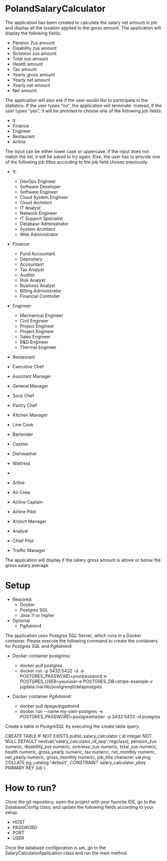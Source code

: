 # PolandSalaryCalculator

The application has been created to calculate the salary net amount in pln and display all the taxation applied to the gross amount. The application will display the following fields:

* Pension Zus amount
* Disability zus amount
* Sickness zus amount
* Total zus amount
* Health amount
* Tax amount
* Yearly gross amount
* Yearly net amount
* Yearly net amount
* Net amount

The application will also ask if the user would like to participate in the statistics. If the user types "no", the application will terminate. Instead, if the user types "yes", it will be promted to choose one of the following job fields:

* It
* Finance
* Engineer
* Restaurant
* Airline

The input can be either lower case or uppercase. If the input does not match the list, it will be asked to try again. Else, the user has to provide one of the following job titles according to the job field chosen previously:

* It:
  * DevOps Engineer
  * Software Developer
  * Software Engineer
  * Cloud System Engineer
  * Cloud Architect
  * IT Analyst
  * Network Engineer
  * IT Support Specialist
  * Database Administrator
  * System Architect
  * Web Administrator
 
* Finance:
  * Fund Accountant
  * Depositary
  * Accountant
  * Tax Analyst
  * Auditor
  * Risk Analyst
  * Business Analyst
  * Billing Administrator
  * Financial Controller
 
* Engineer:
  * Mechanical Engineer 
  * Civil Engineer
  * Project Engineer
  * Project Engineer
  * Sales Engineer
  * R&D Engineer
  * Thermal Engineer 
  
 * Restaurant
  * Executive Chef
  * Assistant Manager
  * General Manager
  * Sous Chef
  * Pastry Chef
  * Kitchen Manager
  * Line Cook
  * Bartender
  * Cashier
  * Dishwasher
  * Waitress
  * 
 * Arline
  * Air Crew
  * Airline Captain
  * Airline Pilot
  * Airport Manager
  * Analyst
  * Chief Pilot
  * Traffic Manager
 

The application will display if the salary gross amount is above or below the gross salary average.

# Setup
* Required:
  * Docker
  * Postgres SQL
  * Java 11 or higher
* Optional
  * PgAdmin4

The application uses Postgres SQL Server, which runs in a Docker container. Please execute the following command to create the containers for Postgres SQL and PgAdmin4

* Docker container postgress:
  * docker pull postgres
  * docker run -p 5432:5432
-d \-e POSTGRES_PASSWORD=yourpassword-e POSTGRES_USER=youruser-e POSTGRES_DB=stripe-example-v pgdata:/var/lib/postgresql/datapostgres


* Docker container PgAdmin4: 
  * docker pull dpage/pgadmin4
  * docker run --name my-own-postgres -e POSTGRES_PASSWORD=postgresmaster -p 5432:5432 -d postgres

Create a table in PostgreSQL by executing the create table query.

CREATE TABLE IF NOT EXISTS public.salary_calculator ( id integer NOT NULL DEFAULT nextval('salary_calculator_id_seq'::regclass), pension_zus numeric, disability_zus numeric, sickness_zus numeric, total_zus numeric, health numeric, gross_yearly numeric, tax numeric, net_monthly numeric, net_yearly numeric, gross_monthly numeric, job_title character varying COLLATE pg_catalog."default", CONSTRAINT salary_calculator_pkey PRIMARY KEY (id) )

# How to run?

Clone the git repository, open the project with your favorite IDE, go to the DatabaseConfig class, and update the following fields according to your setup:

* HOST
* PASSWORD
* PORT
* USER

Once the database configuration is set, go to the SalaryCalculatorApplication class and run the main method.



